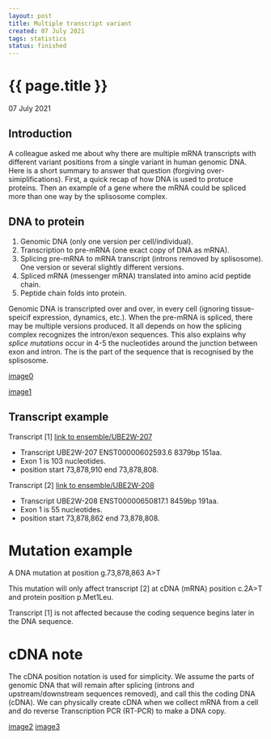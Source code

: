 ```yaml
---
layout: post
title: Multiple transcript variant
created: 07 July 2021
tags: statistics
status: finished
---
```


{{ page.title }}
================

<p class="meta">07 July 2021</p>

## Introduction
A colleague asked me about why there are multiple mRNA transcripts with different variant positions from a single variant in human genomic DNA.
Here is a short summary to answer that question (forgiving over-simiplifications).
First, a quick recap of how DNA is used to protuce proteins.
Then an example of a gene where the mRNA could be spliced more than one way by the splisosome complex.

## DNA to protein
1. Genomic DNA (only one version per cell/individual).
2. Transcription to pre-mRNA (one exact copy of DNA as mRNA).
3. Splicing pre-mRNA to mRNA transcript (introns removed by splisosome). One version or several slightly different versions. 
4. Spliced mRNA (messenger mRNA) translated into amino acid peptide chain.
5. Peptide chain folds into protein.

Genomic DNA is transcripted over and over, in every cell (ignoring tissue-speicif expression, dynamics, etc.).
When the pre-mRNA is spliced, there may be multiple versions produced.
It all depends on how the splicing complex recognizes the intron/exon sequences. 
This also explains why _splice mutations_ occur in 4-5 the nucleotides around the junction between exon and intron. 
The is the part of the sequence that is recognised by the splisosome. 

[image0](https://www.researchgate.net/profile/Alen-Faiz/publication/224006658/figure/fig3/AS:203040918380546@1425420135624/Transcripts-from-a-single-gene-can-undergo-different-splicing-events-When-mRNA-is_W840.jpg)

[image1](http://fig.cox.miami.edu/~cmallery/255/255hist/mcb4.1.dogma.jpg)

## Transcript example 
Transcript [1]
[link to ensemble/UBE2W-207](https://www.ensembl.org/Homo_sapiens/Transcript/Exons?db=core;g=ENSG00000104343;r=8:73780097-73878910;t=ENST00000650817)

* Transcript UBE2W-207 ENST00000602593.6 8379bp 151aa.
* Exon 1 is 103 nucleotides.
* position start 73,878,910	end 73,878,808.

Transcript [2]
[link to ensemble/UBE2W-208](https://www.ensembl.org/Homo_sapiens/Transcript/Exons?db=core;g=ENSG00000104343;r=8:73780097-73878910;t=ENST00000602593)

* Transcript UBE2W-208 ENST00000650817.1 8459bp	191aa.
* Exon 1 is 55 nucleotides.
* position start 73,878,862	end 73,878,808.

# Mutation example
A DNA mutation at position g.73,878,863 A>T

This mutation will only affect transcript [2] at
cDNA (mRNA) position c.2A>T
and protein position p.Met1Leu.

Transcript [1] is not affected because the coding sequence begins later in the DNA sequence. 

# cDNA note
The cDNA position notation is used for simplicity. 
We assume the parts of genomic DNA that will remain after splicing (introns and upstream/downstream sequences removed), and call this the coding DNA (cDNA).
We can physically create cDNA when we collect mRNA from a cell and do reverse Transcription PCR (RT-PCR) to make a DNA copy.

[image2](https://www.mun.ca/biology/desmid/brian/BIOL2060/BIOL2060-21/21_22.jpg)
[image3](https://i.servimg.com/u/f21/17/30/76/23/splice10.png)
